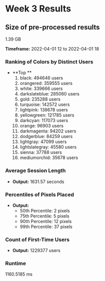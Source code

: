 # Week 3 Results

## Size of pre-processed results

1.39 GB

**Timeframe:** 2022-04-01 12 to 2022-04-01 18

### Ranking of Colors by Distinct Users

- **Top **
  1. black: 494646 users
  2. orangered: 359555 users
  3. white: 339666 users
  4. darkslateblue: 285060 users
  5. gold: 235288 users
  6. turquoise: 142572 users
  7. lightpink: 138678 users
  8. yellowgreen: 121785 users
  9. darkcyan: 117073 users
  10. orange: 96903 users
  11. darkmagenta: 94202 users
  12. dodgerblue: 84259 users
  13. lightgray: 47099 users
  14. lightslategray: 45580 users
  15. sienna: 37788 users
  16. mediumorchid: 35678 users

### Average Session Length

- **Output:** 1631.57 seconds

### Percentiles of Pixels Placed

- **Output:**
  - 50th Percentile: 2 pixels
  - 75th Percentile: 5 pixels
  - 90th Percentile: 12 pixels
  - 99th Percentile: 37 pixels

### Count of First-Time Users

- **Output:** 1229377 users

### Runtime

1160.5185 ms
